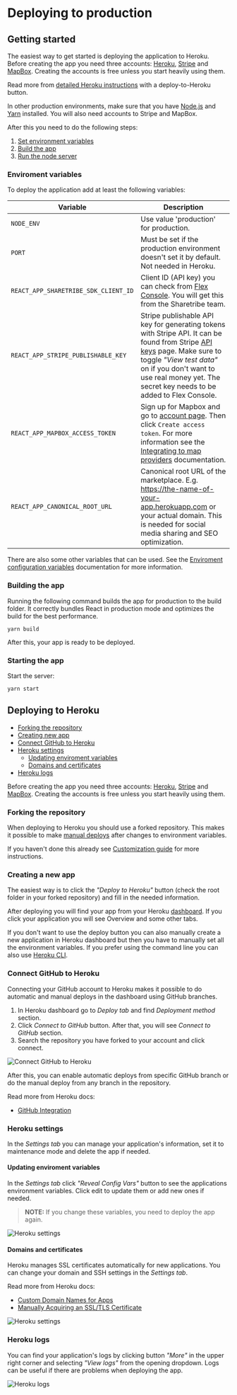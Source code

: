 # Deploying to production

## Getting started

The easiest way to get started is deploying the application to Heroku. Before creating the app you
need three accounts: [Heroku](https://heroku.com/), [Stripe](https://stripe.com/) and
[MapBox](https://www.mapbox.com/). Creating the accounts is free unless you start heavily using
them.

Read more from [detailed Heroku instructions](#deploying-to-heroku) with a deploy-to-Heroku button.

In other production environments, make sure that you have [Node.js](https://nodejs.org/) and
[Yarn](https://yarnpkg.com/) installed. You will also need accounts to Stripe and MapBox.

After this you need to do the following steps:

1.  [Set environment variables](#enviroment-variables)
2.  [Build the app](#building-the-app)
3.  [Run the node server](#starting-the-app)

### Enviroment variables

To deploy the application add at least the following variables:

| Variable                             | Description                                                                                                                                                                                                                                                                                       |
| ------------------------------------ | ------------------------------------------------------------------------------------------------------------------------------------------------------------------------------------------------------------------------------------------------------------------------------------------------- |
| `NODE_ENV`                           | Use value 'production' for production.                                                                                                                                                                                                                                                            |
| `PORT`                               | Must be set if the production environment doesn't set it by default. Not needed in Heroku.                                                                                                                                                                                                        |
| `REACT_APP_SHARETRIBE_SDK_CLIENT_ID` | Client ID (API key) you can check from [Flex Console](https://flex-console.sharetribe.com/login/). You will get this from the Sharetribe team.                                                                                                                                                    |
| `REACT_APP_STRIPE_PUBLISHABLE_KEY`   | Stripe publishable API key for generating tokens with Stripe API. It can be found from Stripe [API keys](https://dashboard.stripe.com/account/apikeys) page. Make sure to toggle _"View test data"_ on if you don't want to use real money yet. The secret key needs to be added to Flex Console. |
| `REACT_APP_MAPBOX_ACCESS_TOKEN`      | Sign up for Mapbox and go to [account page](https://www.mapbox.com/account/access-tokens). Then click `Create access token`. For more information see the [Integrating to map providers](./map-providers.md) documentation.                                                                       |
| `REACT_APP_CANONICAL_ROOT_URL`       | Canonical root URL of the marketplace. E.g. https://the-name-of-your-app.herokuapp.com or your actual domain. This is needed for social media sharing and SEO optimization.                                                                                                                       |

There are also some other variables that can be used. See the
[Enviroment configuration variables](./env.md) documentation for more information.

### Building the app

Running the following command builds the app for production to the build folder. It correctly
bundles React in production mode and optimizes the build for the best performance.

`yarn build`

After this, your app is ready to be deployed.

### Starting the app

Start the server:

`yarn start`

## Deploying to Heroku

* [Forking the repository](#forking-the-repository)
* [Creating new app](#creating-new-app)
* [Connect GitHub to Heroku](#connect-github-to-heroku)
* [Heroku settings](#heroku-settings)
  * [Updating enviroment variables](#updating-enviroment-variables)
  * [Domains and certificates](#domains-and-certificates)
* [Heroku logs](#heroku-logs)

Before creating the app you need three accounts: [Heroku](https://heroku.com/),
[Stripe](https://stripe.com/fi) and [MapBox](https://www.mapbox.com/). Creating the accounts is free
unless you start heavily using them.

### Forking the repository

When deploying to Heroku you should use a forked repository. This makes it possible to make
[manual deploys](https://devcenter.heroku.com/articles/github-integration#manual-deploys) after
changes to environment variables.

If you haven't done this already see
[Customization guide](./customization-guide.md#fork-the-repository) for more instructions.

### Creating a new app

The easiest way is to click the _"Deploy to Heroku"_ button (check the root folder in your forked
repository) and fill in the needed information.

After deploying you will find your app from your Heroku [dashboard](https://dashboard.heroku.com/).
If you click your application you will see Overview and some other tabs.

If you don't want to use the deploy button you can also manually create a new application in Heroku
dashboard but then you have to manually set all the environment variables. If you prefer using the
command line you can also use [Heroku CLI](https://devcenter.heroku.com/articles/git).

### Connect GitHub to Heroku

Connecting your GitHub account to Heroku makes it possible to do automatic and manual deploys in the
dashboard using GitHub branches.

1.  In Heroku dashboard go to _Deploy tab_ and find _Deployment method_ section.
2.  Click _Connect to GitHub_ button. After that, you will see _Connect to GitHub_ section.
3.  Search the repository you have forked to your account and click connect.

![Connect GitHub to Heroku](./assets/deploying-to-production/heroku-connect-git.png)

After this, you can enable automatic deploys from specific GitHub branch or do the manual deploy
from any branch in the repository.

Read more from Heroku docs:

* [GitHub Integration](https://devcenter.heroku.com/articles/github-integration)

### Heroku settings

In the _Settings tab_ you can manage your application's information, set it to maintenance mode and
delete the app if needed.

#### Updating enviroment variables

In the _Settings tab_ click _"Reveal Config Vars"_ button to see the applications environment
variables. Click edit to update them or add new ones if needed.

> **NOTE:** If you change these variables, you need to deploy the app again.

![Heroku settings](./assets/deploying-to-production/heroku-config-vars.png)

#### Domains and certificates

Heroku manages SSL certificates automatically for new applications. You can change your domain and
SSH settings in the _Settings tab_.

Read more from Heroku docs:

* [Custom Domain Names for Apps](https://devcenter.heroku.com/articles/custom-domains)
* [Manually Acquiring an SSL/TLS Certificate](https://devcenter.heroku.com/articles/acquiring-an-ssl-certificate)

![Heroku settings](./assets/deploying-to-production/heroku-domains.png)

### Heroku logs

You can find your application's logs by clicking button _"More"_ in the upper right corner and
selecting _"View logs"_ from the opening dropdown. Logs can be useful if there are problems when
deploying the app.

![Heroku logs](./assets/deploying-to-production/heroku-logs.png)

